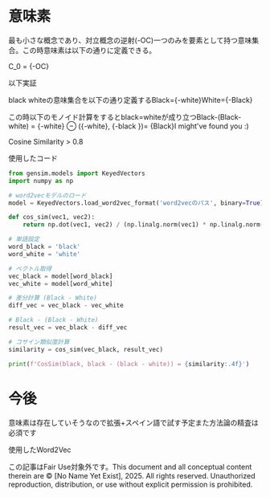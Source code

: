 # 意味素

最も小さな概念であり、対立概念の逆射(-OC)一つのみを要素として持つ意味集合。この時意味素は以下の通りに定義できる。

C_0 = {-OC}

以下実証

black whiteの意味集合を以下の通り定義するBlack={-white}White={-Black}

この時以下のモノイド計算をするとblack=whiteが成り立つBlack-(Black-white) = {-white} ⊖ ({-white}, {-black })= {Black}I might've found you :)

Cosine Similarity > 0.8

使用したコード

```python
from gensim.models import KeyedVectors
import numpy as np

# word2vecモデルのロード
model = KeyedVectors.load_word2vec_format('word2vecのパス', binary=True)

def cos_sim(vec1, vec2):
    return np.dot(vec1, vec2) / (np.linalg.norm(vec1) * np.linalg.norm(vec2))

# 単語設定
word_black = 'black'
word_white = 'white'

# ベクトル取得
vec_black = model[word_black]
vec_white = model[word_white]

# 差分計算 (Black - White)
diff_vec = vec_black - vec_white

# Black - (Black - White)
result_vec = vec_black - diff_vec

# コサイン類似度計算
similarity = cos_sim(vec_black, result_vec)

print(f'CosSim(black, black - (black - white)) = {similarity:.4f}')
```




# 今後

意味素は存在していそうなので拡張+スペイン語で試す予定また方法論の精査は必須です

使用したWord2Vec

この記事はFair Use対象外です。This document and all conceptual content therein are © [No Name Yet Exist], 2025. All rights reserved. Unauthorized reproduction, distribution, or use without explicit permission is prohibited.